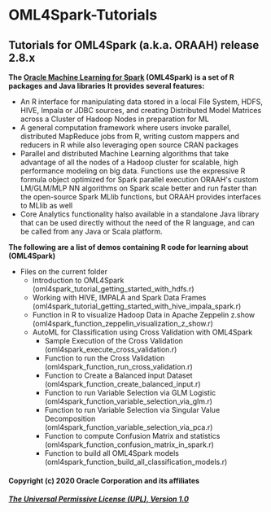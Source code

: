 # OML4Spark-Tutorials

## Tutorials for OML4Spark (a.k.a. ORAAH) release 2.8.x
**The [Oracle Machine Learning for Spark][1] (OML4Spark) is a set of R packages and Java libraries**
**It provides several features:**
- An R interface for manipulating data stored in a local File System, HDFS, HIVE, Impala or JDBC sources, and creating Distributed Model Matrices across a Cluster of Hadoop Nodes in preparation for ML
- A general computation framework where users invoke parallel, distributed MapReduce jobs from R, writing custom mappers and reducers in R while also leveraging open source CRAN packages
- Parallel and distributed Machine Learning algorithms that take advantage of all the nodes of a Hadoop cluster for scalable, high performance modeling on big data. Functions use the expressive R formula object optimized for Spark parallel execution
ORAAH's custom LM/GLM/MLP NN algorithms on Spark scale better and run faster than the open-source Spark MLlib functions, but ORAAH provides interfaces to MLlib as well
- Core Analytics functionality halso available in a standalone Java library that can be used directly without the need of the R language, and can be called from any Java or Scala platform.


**The following are a list of demos containing R code for learning about (OML4Spark)** 
- Files on the current folder
  - Introduction to OML4Spark (oml4spark_tutorial_getting_started_with_hdfs.r)
  - Working with HIVE, IMPALA and Spark Data Frames (oml4spark_tutorial_getting_started_with_hive_impala_spark.r)
  - Function in R to visualize Hadoop Data in Apache Zeppelin z.show (oml4spark_function_zeppelin_visualization_z_show.r)
  - AutoML for Classification using Cross Validation with OML4Spark
    * Sample Execution of the Cross Validation (oml4spark_execute_cross_validation.r)
    * Function to run the Cross Validation (oml4spark_function_run_cross_validation.r)
    * Function to Create a Balanced input Dataset (oml4spark_function_create_balanced_input.r)
    * Function to run Variable Selection via GLM Logistic (oml4spark_function_variable_selection_via_glm.r)
    * Function to run Variable Selection via Singular Value Decomposition (oml4spark_function_variable_selection_via_pca.r)
    * Function to compute Confusion Matrix and statistics (oml4spark_function_confusion_matrix_in_spark.r)
    * Function to build all OML4Spark models (oml4spark_function_build_all_classification_models.r)

[1]:https://www.oracle.com/database/technologies/datawarehouse-bigdata/oml4spark.html

#### Copyright (c) 2020 Oracle Corporation and its affiliates

##### [The Universal Permissive License (UPL), Version 1.0](https://oss.oracle.com/licenses/upl/)

